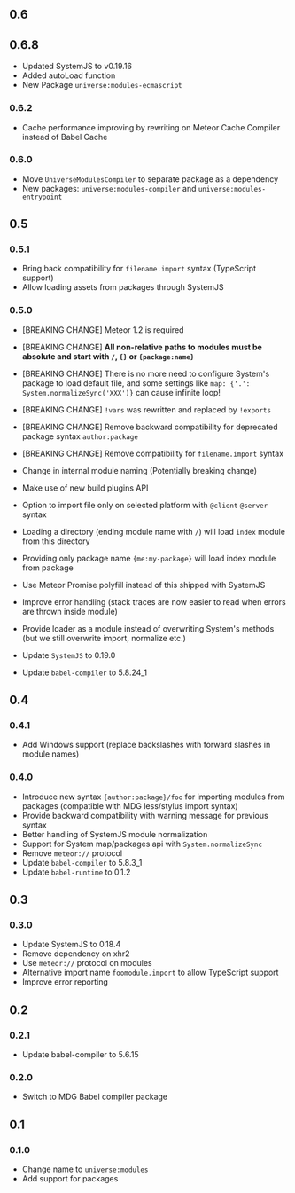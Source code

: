 ## 0.6

## 0.6.8
- Updated SystemJS to v0.19.16
- Added autoLoad function
- New Package `universe:modules-ecmascript`

### 0.6.2

- Cache performance improving by rewriting on Meteor Cache Compiler instead of Babel Cache

### 0.6.0

- Move `UniverseModulesCompiler` to separate package as a dependency
- New packages: `universe:modules-compiler` and `universe:modules-entrypoint`

## 0.5

### 0.5.1

- Bring back compatibility for `filename.import` syntax (TypeScript support)
- Allow loading assets from packages through SystemJS

### 0.5.0

- [BREAKING CHANGE] Meteor 1.2 is required
- [BREAKING CHANGE] **All non-relative paths to modules must be absolute and start with `/`, `{}` or `{package:name}`**
- [BREAKING CHANGE] There is no more need to configure System's package to load default file, and some settings like `map: {'.': System.normalizeSync('XXX')}` can cause infinite loop!
- [BREAKING CHANGE] `!vars` was rewritten and replaced by `!exports`
- [BREAKING CHANGE] Remove backward compatibility for deprecated package syntax `author:package`
- [BREAKING CHANGE] Remove compatibility for `filename.import` syntax 

- Change in internal module naming (Potentially breaking change)
- Make use of new build plugins API
- Option to import file only on selected platform with `@client` `@server` syntax
- Loading a directory (ending module name with `/`) will load `index` module from this directory 
- Providing only package name `{me:my-package}` will load index module from package
- Use Meteor Promise polyfill instead of this shipped with SystemJS
- Improve error handling (stack traces are now easier to read when errors are thrown inside module)
- Provide loader as a module instead of overwriting System's methods (but we still overwrite import, normalize etc.)
- Update `SystemJS` to 0.19.0
- Update `babel-compiler` to 5.8.24_1

## 0.4

### 0.4.1

- Add Windows support (replace backslashes with forward slashes in module names)

### 0.4.0

- Introduce new syntax `{author:package}/foo` for importing modules from packages (compatible with MDG less/stylus import syntax)
- Provide backward compatibility with warning message for previous syntax
- Better handling of SystemJS module normalization
- Support for System map/packages api with `System.normalizeSync`
- Remove `meteor://` protocol
- Update `babel-compiler` to 5.8.3_1 
- Update `babel-runtime` to 0.1.2

## 0.3

### 0.3.0

- Update SystemJS to 0.18.4
- Remove dependency on xhr2
- Use `meteor://` protocol on modules
- Alternative import name `foomodule.import` to allow TypeScript support
- Improve error reporting

## 0.2

### 0.2.1

- Update babel-compiler to 5.6.15

### 0.2.0

- Switch to MDG Babel compiler package

## 0.1

### 0.1.0

- Change name to `universe:modules`
- Add support for packages
